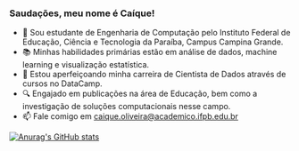 ### Saudações, meu nome é Caíque!

- 👋 Sou estudante de Engenharia de Computação pelo Instituto Federal de Educação, Ciência e Tecnologia da Paraíba, Campus Campina Grande.
- 📚 Minhas habilidades primárias estão em análise de dados, machine learning e visualização estatística.
- 🚀 Estou aperfeiçoando minha carreira de Cientista de Dados através de cursos no DataCamp.
- 🔍 Engajado em publicações na área de Educação, bem como a investigação de soluções computacionais nesse campo.
- 📫 Fale comigo em caique.oliveira@academico.ifpb.edu.br

[![Anurag's GitHub stats](https://github-readme-stats.vercel.app/api?username=Oliveira-Caique&show_icons=true&theme=dark)](https://github.com/anuraghazra/github-readme-stats)
